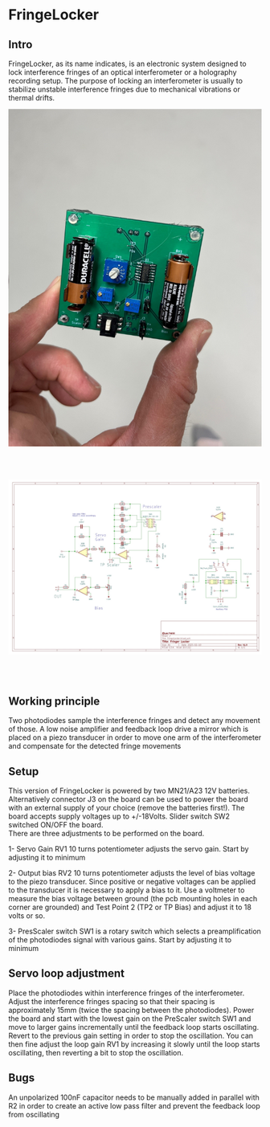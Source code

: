 # FringeLocker
## Intro
 FringeLocker, as its name indicates, is an electronic system designed to lock interference fringes of an optical interferometer or a holography recording setup.
 The purpose of locking an interferometer is usually to stabilize unstable interference fringes due to mechanical vibrations or thermal drifts.
 
 <p align="center"> <img src="/FringeLocker/Photos/Back.jpg" width="702" title="Overview"> </p> <br /><br />
 <p align="center"> <img src="/FringeLocker/Photos/Schematic.jpg" width="702" title="Overview"> </p> <br /><br />
 
## Working principle
Two photodiodes sample the interference fringes and detect any movement of those. 
A low noise amplifier and feedback loop drive a mirror which is placed on a piezo transducer in order to move one arm of the interferometer and compensate for the detected fringe movements

## Setup
This version of FringeLocker is powered by two MN21/A23 12V batteries. Alternatively connector J3 on the board can be used to power the board with an external supply of
your choice (remove the batteries first!). The board accepts supply voltages up to +/-18Volts. 
Slider switch SW2 switched ON/OFF the board.  
There are three adjustments to be performed on the board. 

1- Servo Gain
RV1 10 turns potentiometer adjusts the servo gain. Start by adjusting it to minimum

2- Output bias
RV2 10 turns potentiometer adjusts the level of bias voltage to the piezo transducer. Since positive or negative voltages can be applied to the transducer it is necessary to apply
a bias to it. Use a voltmeter to measure the bias voltage between ground (the pcb mounting holes in each corner are grounded) and Test Point 2 (TP2 or TP Bias) and adjust it to 18 volts or so.

3- PresScaler switch
SW1 is a rotary switch which selects a preamplification of the photodiodes signal with various gains. Start by adjusting it to minimum

## Servo loop adjustment
Place the photodiodes within interference fringes of the interferometer. Adjust the interference fringes spacing so that their spacing is approximately 15mm (twice the spacing between the photodiodes). 
Power the board and start with the lowest gain on the PreScaler switch SW1 and move to larger gains incrementally until the feedback loop starts oscillating.
Revert to the previous gain setting in order to stop the oscillation. You can then fine adjust the loop gain RV1 by increasing it slowly until the loop starts oscillating, then reverting a bit to stop the oscillation.

## Bugs
An unpolarized 100nF capacitor needs to be manually added in parallel with R2 in order to create an active low pass filter and prevent the feedback loop from oscillating


 
